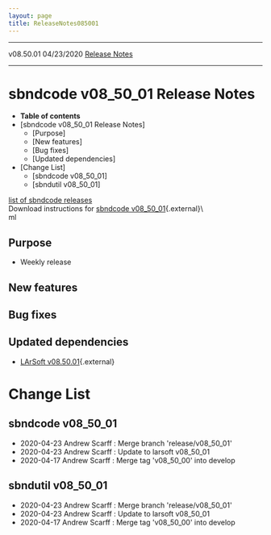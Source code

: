 ```yaml
---
layout: page
title: ReleaseNotes085001
---
```


  ----------- ------------ -- -- ------------------------------------------------------
  v08.50.01   04/23/2020         [Release Notes](ReleaseNotes085001.html)
  ----------- ------------ -- -- ------------------------------------------------------



sbndcode v08\_50\_01 Release Notes
======================================================================================

-   **Table of contents**
-   [sbndcode v08\_50\_01 Release
    Notes]
    -   [Purpose]
    -   [New features]
    -   [Bug fixes]
    -   [Updated dependencies]
-   [Change List]
    -   [sbndcode v08\_50\_01]
    -   [sbndutil v08\_50\_01]

[list of sbndcode
releases](List_of_SBND_code_releases.html)\
Download instructions for [sbndcode
v08\_50\_01](http://scisoft.fnal.gov/scisoft/bundles/sbnd/v08_50_01/sbndcode-v08_50_01.ht){.external}\\\
ml



Purpose
----------------------------------

-   Weekly release



New features
--------------------------------------------



Bug fixes
--------------------------------------



Updated dependencies
------------------------------------------------------------

-   [LArSoft
    v08.50.01](https://cdcvs.fnal.gov/redmine/projects/larsoft/wiki/ReleaseNotes085001){.external}



Change List
==========================================



sbndcode v08\_50\_01
----------------------------------------------------------

-   2020-04-23 Andrew Scarff : Merge branch \'release/v08\_50\_01\'
-   2020-04-23 Andrew Scarff : Update to larsoft v08\_50\_01
-   2020-04-17 Andrew Scarff : Merge tag \'v08\_50\_00\' into develop



sbndutil v08\_50\_01
----------------------------------------------------------

-   2020-04-23 Andrew Scarff : Merge branch \'release/v08\_50\_01\'
-   2020-04-23 Andrew Scarff : Update to larsoft v08\_50\_01
-   2020-04-17 Andrew Scarff : Merge tag \'v08\_50\_00\' into develop
